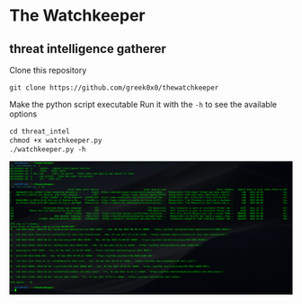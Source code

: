 # The Watchkeeper
## threat intelligence gatherer

Clone this repository
```
git clone https://github.com/greek0x0/thewatchkeeper
```
Make the python script executable
Run it with the `-h` to see the available options
```
cd threat_intel
chmod +x watchkeeper.py
./watchkeeper.py -h
```
![alt text](https://github.com/greek0x0/thewatchkeeper/blob/main/Screenshot%202022-09-06%20105917.png)
